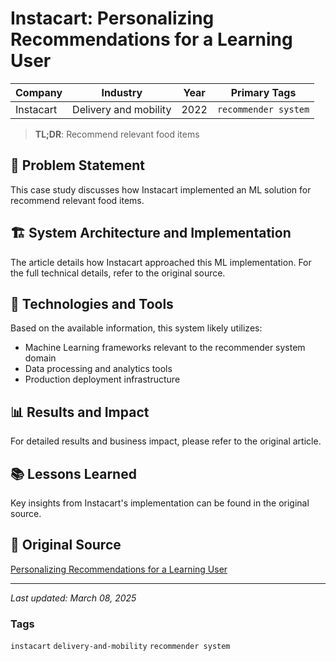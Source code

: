 # Instacart: Personalizing Recommendations for a Learning User

| Company | Industry | Year | Primary Tags | 
|---------|----------|------|--------------|
| Instacart | Delivery and mobility | 2022 | `recommender system` |

> **TL;DR**: Recommend relevant food items

## 📝 Problem Statement

This case study discusses how Instacart implemented an ML solution for recommend relevant food items.

## 🏗️ System Architecture and Implementation

The article details how Instacart approached this ML implementation. For the full technical details, refer to the original source.

## 🔧 Technologies and Tools

Based on the available information, this system likely utilizes:

- Machine Learning frameworks relevant to the recommender system domain
- Data processing and analytics tools
- Production deployment infrastructure

## 📊 Results and Impact

For detailed results and business impact, please refer to the original article.

## 📚 Lessons Learned

Key insights from Instacart's implementation can be found in the original source.

## 🔗 Original Source

[Personalizing Recommendations for a Learning User](https://www.instacart.com/company/how-its-made/personalizing-recommendations-for-a-learning-user/)

---

*Last updated: March 08, 2025*

### Tags

`instacart` `delivery-and-mobility` `recommender system`
